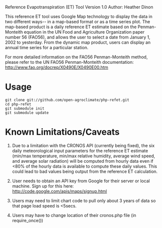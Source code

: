 Reference Evapotranspiration (ET) Tool Version 1.0
Author: Heather Dinon

This reference ET tool uses Google Map technology to display the data in two
different ways-- in a map-based format or as a time series plot. The map-based
product is a daily reference ET estimate based on the Penman-Monteith equation
in the UN Food and Agriculture Organization paper number 56 (FAO56), and
allows the user to select a date from January 1, 2002 to yesterday. From the
dynamic map product, users can display an annual time series for a particular
station. 

For more detailed information on the FAO56 Penman-Monteith method, please refer 
to the UN FAO56 Penman-Monteith documentation: 
http://www.fao.org/docrep/X0490E/X0490E00.htm 

Usage
=========================
```
git clone git://github.com/open-agroclimate/php-refet.git
cd php-refet
git submodule init
git submodule update
```

Known Limitations/Caveats
==========================

1) Due to a limitation with the CRONOS API (currently being fixed), the six
daily meteorological input parameters for the reference ET estimate
(min/max temperature, min/max relative humidity, average wind speed, and
average solar radiation) will be computed from hourly data even if <80% of
the hourly data is available to compute these daily values. This could lead to
bad values being output from the reference ET calculation.

2) User needs to obtain an API key from Google for their server or local
machine. Sign up for this here: http://code.google.com/apis/maps/signup.html

3) Users may need to limit chart code to pull only about 3 years of data
so that page load speed is <5secs.

4) Users may have to change location of their cronos.php file (in require_once())
